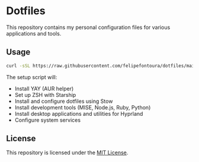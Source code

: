 # Dotfiles

This repository contains my personal configuration files for various applications and tools.

## Usage

```sh
curl -sSL https://raw.githubusercontent.com/felipefontoura/dotfiles/main/setup-hyprland.sh | bash
```


The setup script will:

- Install YAY (AUR helper)
- Set up ZSH with Starship
- Install and configure dotfiles using Stow
- Install development tools (MISE, Node.js, Ruby, Python)
- Install desktop applications and utilities for Hyprland
- Configure system services

## License

This repository is licensed under the [MIT License](https://mit-license.org/).
